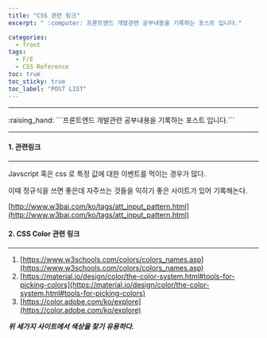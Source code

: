 ```yaml
---
title: "CSS 관련 링크"
excerpt: " :computer: 프론트엔드 개발관련 공부내용을 기록하는 포스트 입니다."

categories:
  - front
tags:
  - F/E
  - CSS Reference
toc: true
toc_sticky: true
toc_label: "POST LIST"
---
```


<hr>
:raising_hand:  ```프론트엔드 개발관련 공부내용을 기록하는 포스트 입니다.```
<hr>

#### 1. 관련링크

---

Javscript 혹은 css 로 특정 값에 대한 이벤트를 먹이는 경우가 많다.

이때 정규식을 쓰면 좋은데 자주쓰는 것들을 익히기 좋은 사이트가 있어 기록해논다.

[http://www.w3bai.com/ko/tags/att_input_pattern.html](http://www.w3bai.com/ko/tags/att_input_pattern.html)

#### 2. CSS Color 관련 링크

---

1. [https://www.w3schools.com/colors/colors_names.asp](https://www.w3schools.com/colors/colors_names.asp)
2. [https://material.io/design/color/the-color-system.html#tools-for-picking-colors](https://material.io/design/color/the-color-system.html#tools-for-picking-colors)
3. [https://color.adobe.com/ko/explore](https://color.adobe.com/ko/explore)

**_위 세가지 사이트에서 색상을 찾기 유용하다._**
